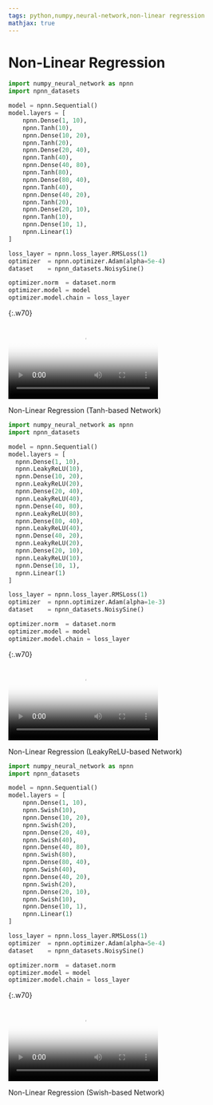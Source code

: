 ```yaml
---
tags: python,numpy,neural-network,non-linear regression
mathjax: true
---
```

# Non-Linear Regression

```python
import numpy_neural_network as npnn
import npnn_datasets

model = npnn.Sequential()
model.layers = [
    npnn.Dense(1, 10),
    npnn.Tanh(10),
    npnn.Dense(10, 20),
    npnn.Tanh(20),
    npnn.Dense(20, 40),
    npnn.Tanh(40),
    npnn.Dense(40, 80),
    npnn.Tanh(80),
    npnn.Dense(80, 40),
    npnn.Tanh(40),
    npnn.Dense(40, 20),
    npnn.Tanh(20),
    npnn.Dense(20, 10),
    npnn.Tanh(10),
    npnn.Dense(10, 1),
    npnn.Linear(1)
]

loss_layer = npnn.loss_layer.RMSLoss(1)
optimizer  = npnn.optimizer.Adam(alpha=5e-4)
dataset    = npnn_datasets.NoisySine()

optimizer.norm  = dataset.norm
optimizer.model = model
optimizer.model.chain = loss_layer
```

{:.w70}
<div class="video">
<video controls poster="assets/videos/non_linear_regression_tanh.png">
  <source src="assets/videos/non_linear_regression_tanh.webm" type="video/webm">
  <source src="assets/videos/non_linear_regression_tanh.ogv" type="video/ogg">
  <source src="assets/videos/non_linear_regression_tanh.mp4" type="video/mp4">
</video>
<p>Non-Linear Regression (Tanh-based Network)</p>
</div>

```python
import numpy_neural_network as npnn
import npnn_datasets

model = npnn.Sequential()
model.layers = [
  npnn.Dense(1, 10),
  npnn.LeakyReLU(10),
  npnn.Dense(10, 20),
  npnn.LeakyReLU(20),
  npnn.Dense(20, 40),
  npnn.LeakyReLU(40),
  npnn.Dense(40, 80),
  npnn.LeakyReLU(80),
  npnn.Dense(80, 40),
  npnn.LeakyReLU(40),
  npnn.Dense(40, 20),
  npnn.LeakyReLU(20),
  npnn.Dense(20, 10),
  npnn.LeakyReLU(10),
  npnn.Dense(10, 1),
  npnn.Linear(1)
]

loss_layer = npnn.loss_layer.RMSLoss(1)
optimizer  = npnn.optimizer.Adam(alpha=1e-3)
dataset    = npnn_datasets.NoisySine()

optimizer.norm  = dataset.norm
optimizer.model = model
optimizer.model.chain = loss_layer
```

{:.w70}
<div class="video">
<video controls poster="assets/videos/non_linear_regression_leaky_relu.png">
  <source src="assets/videos/non_linear_regression_leaky_relu.webm" type="video/webm">
  <source src="assets/videos/non_linear_regression_leaky_relu.ogv" type="video/ogg">
  <source src="assets/videos/non_linear_regression_leaky_relu.mp4" type="video/mp4">
</video>
<p>Non-Linear Regression (LeakyReLU-based Network)</p>
</div>

```python
import numpy_neural_network as npnn
import npnn_datasets

model = npnn.Sequential()
model.layers = [
    npnn.Dense(1, 10),
    npnn.Swish(10),
    npnn.Dense(10, 20),
    npnn.Swish(20),
    npnn.Dense(20, 40),
    npnn.Swish(40),
    npnn.Dense(40, 80),
    npnn.Swish(80),
    npnn.Dense(80, 40),
    npnn.Swish(40),
    npnn.Dense(40, 20),
    npnn.Swish(20),
    npnn.Dense(20, 10),
    npnn.Swish(10),
    npnn.Dense(10, 1),
    npnn.Linear(1)
]

loss_layer = npnn.loss_layer.RMSLoss(1)
optimizer  = npnn.optimizer.Adam(alpha=5e-4)
dataset    = npnn_datasets.NoisySine()

optimizer.norm  = dataset.norm
optimizer.model = model
optimizer.model.chain = loss_layer
```

{:.w70}
<div class="video">
<video controls poster="assets/videos/non_linear_regression_swish.png">
  <source src="assets/videos/non_linear_regression_swish.webm" type="video/webm">
  <source src="assets/videos/non_linear_regression_swish.ogv" type="video/ogg">
  <source src="assets/videos/non_linear_regression_swish.mp4" type="video/mp4">
</video>
<p>Non-Linear Regression (Swish-based Network)</p>
</div>

